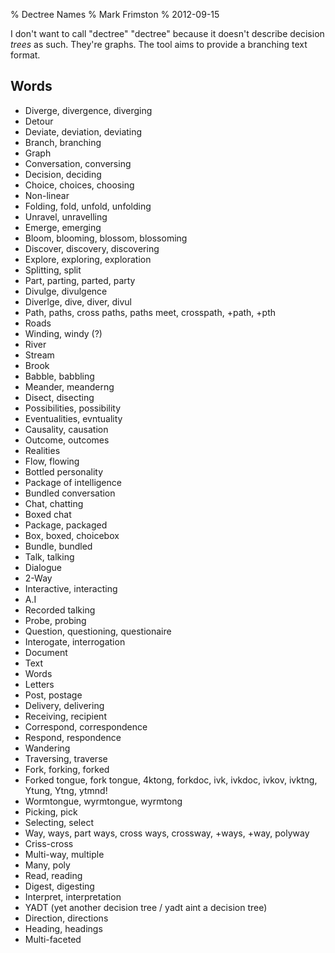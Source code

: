 % Dectree Names
% Mark Frimston
% 2012-09-15

I don't want to call "dectree" "dectree" because it doesn't describe decision 
*trees* as such. They're graphs. The tool aims to provide a branching text 
format.

Words
-----

* Diverge, divergence, diverging
* Detour
* Deviate, deviation, deviating
* Branch, branching
* Graph
* Conversation, conversing
* Decision, deciding
* Choice, choices, choosing
* Non-linear
* Folding, fold, unfold, unfolding
* Unravel, unravelling
* Emerge, emerging
* Bloom, blooming, blossom, blossoming
* Discover, discovery, discovering
* Explore, exploring, exploration
* Splitting, split
* Part, parting, parted, party
* Divulge, divulgence
* Diverlge, dive, diver, divul
* Path, paths, cross paths, paths meet, crosspath, +path, +pth
* Roads
* Winding, windy (?)
* River
* Stream
* Brook
* Babble, babbling
* Meander, meanderng
* Disect, disecting
* Possibilities, possibility
* Eventualities, evntuality
* Causality, causation
* Outcome, outcomes
* Realities
* Flow, flowing
* Bottled personality
* Package of intelligence
* Bundled conversation
* Chat, chatting
* Boxed chat
* Package, packaged
* Box, boxed, choicebox
* Bundle, bundled
* Talk, talking
* Dialogue
* 2-Way
* Interactive, interacting
* A.I
* Recorded talking
* Probe, probing
* Question, questioning, questionaire
* Interogate, interrogation
* Document
* Text
* Words
* Letters
* Post, postage
* Delivery, delivering
* Receiving, recipient
* Correspond, correspondence
* Respond, respondence
* Wandering
* Traversing, traverse
* Fork, forking, forked
* Forked tongue, fork tongue, 4ktong, forkdoc, ivk, ivkdoc, ivkov, 
   ivktng, Ytung, Ytng, ytmnd!
* Wormtongue, wyrmtongue, wyrmtong
* Picking, pick
* Selecting, select
* Way, ways, part ways, cross ways, crossway, +ways, +way, polyway
* Criss-cross
* Multi-way, multiple
* Many, poly
* Read, reading
* Digest, digesting
* Interpret, interpretation
* YADT (yet another decision tree / yadt aint a decision tree)
* Direction, directions
* Heading, headings
* Multi-faceted
